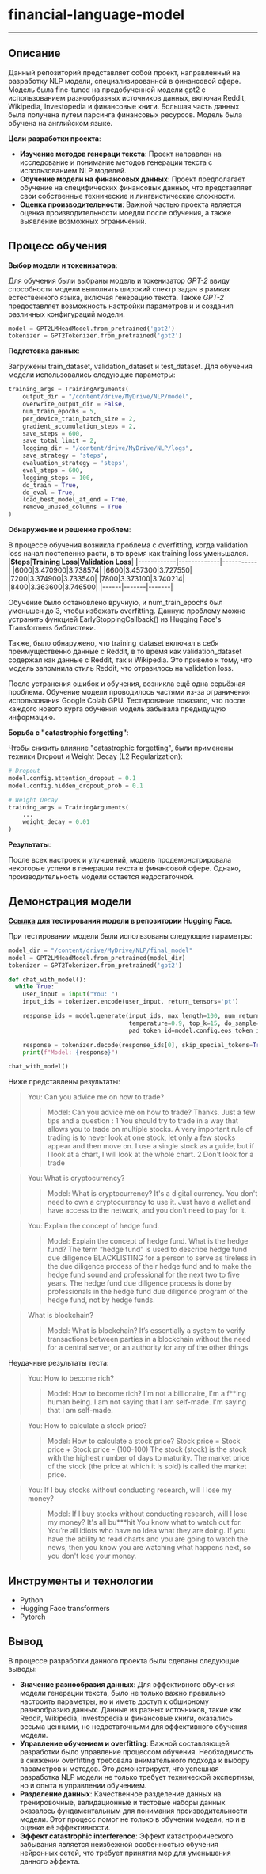 # financial-language-model
___
## Описание
Данный репозиторий представляет собой проект, направленный на разработку NLP модели, специализированной в финансовой сфере. Модель была fine-tuned на предобученной модели gpt2 с использованием разнообразных источников данных, включая Reddit, Wikipedia, Investopedia и финансовые книги. Большая часть данных была получена путем парсинга финансовых ресурсов. Модель была обучена на английском языке.

__Цели разработки проекта__:
* __Изучение методов генераци текста__: Проект направлен на исследование и понимание методов генерации текста с использованием NLP моделей.
* __Обучение модели на финансовых данных__: Проект предполагает обучение на специфических финансовых данных, что представляет свои собственные технические и лингвистические сложности.
* __Оценка производительности__: Важной частью проекта является оценка производительности моедли после обучения, а также выявление возможных ограничений.
## Процесс обучения
__Выбор модели и токенизатора__:

Для обучения были выбраны модель и токенизатор _GPT-2_ ввиду способности модели выполнять широкий спектр задач в рамках естественного языка, включая генерацию текста. Также _GPT-2_ предоставляет возможность настройки параметров и и создания различных конфигураций модели.
```Python
model = GPT2LMHeadModel.from_pretrained('gpt2')
tokenizer = GPT2Tokenizer.from_pretrained('gpt2')
```
__Подготовка данных__:

Загружены train_dataset, validation_dataset и test_dataset. Для обучения модели использовались следующие параметры:
```Python
training_args = TrainingArguments(
    output_dir = "/content/drive/MyDrive/NLP/model",
    overwrite_output_dir = False,
    num_train_epochs = 5,
    per_device_train_batch_size = 2,
    gradient_accumulation_steps = 2,
    save_steps = 600,
    save_total_limit = 2,
    logging_dir = "/content/drive/MyDrive/NLP/logs",
    save_strategy = 'steps',
    evaluation_strategy = 'steps',
    eval_steps = 600,
    logging_steps = 100,
    do_train = True,
    do_eval = True,
    load_best_model_at_end = True,
    remove_unused_columns = True
)
```
__Обнаружение и решение проблем__:

В процессе обучения возникла проблема с overfitting, когда validation loss начал постепенно расти, в то время как training loss уменьшался. 
|__Steps__|__Training Loss__|__Validation Loss__|
|------------|-------------|-----------|
|6000|3.470900|3.738574|
|6600|3.457300|3.727550|
|7200|3.374900|3.733540|
|7800|3.373100|3.740214|
|8400|3.363600|3.746500|
|------|-------|-------|

Обучение было остановлено вручную, и num_train_epochs был уменьшен до 3, чтобы избежать overfitting. Данную проблему можно устранить функцией EarlyStoppingCallback() из Hugging Face's Transformers библиотеки.

Также, было обнаружено, что training_dataset включал в себя преимущественно данные с Reddit, в то время как validation_dataset содержал как данные с Reddit, так и Wikipedia. Это привело к тому, что модель запомнила стиль Reddit, что отразилось на validation loss.

После устранения ошибок и обучения, возникла ещё одна серьёзная проблема. Обучение модели проводилось частями из-за ограничения использования Google Colab GPU. Тестирование показало, что после каждого нового курга обучения модель забывала предыдущую информацию.

__Борьба с "catastrophic forgetting"__:

Чтобы снизить влияние "catastrophic forgetting", были применены техники Dropout и Weight Decay (L2 Regularization):
```Python
# Dropout
model.config.attention_dropout = 0.1
model.config.hidden_dropout_prob = 0.1

# Weight Decay
training_args = TrainingArguments(
    ...
    weight_decay = 0.01
)
```
__Результаты__:

После всех настроек и улучшений, модель продемонстрировала некоторые успехи в генерации текста в финансовой сфере. Однако, производительность модели остается недостаточной.
## Демонстрация модели

[__Ссылка__](https://huggingface.co/kowalsky/dummy-model) __для тестирования модели в репозитории Hugging Face.__

При тестировании модели были использованы следующие параметры:
```Python
model_dir = "/content/drive/MyDrive/NLP/final_model"
model = GPT2LMHeadModel.from_pretrained(model_dir)
tokenizer = GPT2Tokenizer.from_pretrained('gpt2')

def chat_with_model():
  while True:
    user_input = input("You: ")
    input_ids = tokenizer.encode(user_input, return_tensors='pt')

    response_ids = model.generate(input_ids, max_length=100, num_return_sequences=1,
                                  temperature=0.9, top_k=15, do_sample=True,
                                  pad_token_id=model.config.eos_token_id)

    response = tokenizer.decode(response_ids[0], skip_special_tokens=True)
    print(f"Model: {response}")

chat_with_model()
```
Ниже представлены результаты:
> You: Can you advice me on how to trade?
> > Model: Can you advice me on how to trade? Thanks. Just a few tips and a question :
> > 1
> > You should try to trade in a way that allows you to trade on multiple stocks. A very important rule of trading is to never look at one stock, let only a few stocks appear and then move on. I use a single stock as a guide, but if I look at a chart, I will look at the whole chart.
> > 2
> > Don't look for a trade

> You: What is cryptocurrency?
> > Model: What is cryptocurrency?
> > It's a digital currency.
> > You don't need to own a cryptocurrency to use it. Just have a wallet and have access to the network, and you don't need to pay for it.

> You: Explain the concept of hedge fund.
> > Model: Explain the concept of hedge fund. 
> > What is the hedge fund? 
> > The term “hedge fund” is used to describe hedge fund due diligence BLACKLISTING for a person to serve as tireless in the due diligence process of their hedge fund and to make the hedge fund sound and professional for the next two to five years. The hedge fund due diligence process is done by professionals in the hedge fund due diligence program of the hedge fund, not by hedge funds.

> What is blockchain?
> > Model: What is blockchain?
> > It’s essentially a system to verify transactions between parties in a blockchain without the need for a central server, or an authority for any of the other things

Неудачные результаты теста:

> You: How to become rich?
> > Model: How to become rich?
> > I'm not a billionaire, I'm a f**ing human being.
> > I am not saying that I am self-made. I'm saying that I am self-made.

> You: How to calculate a stock price?
> > Model: How to calculate a stock price?
> > Stock price = Stock price + Stock price - (100-100)
> > The stock  (stock)  is the stock with the highest number of days to maturity. The market price of the stock (the price at which it is sold) is called the market price.

> You: If I buy stocks without conducting research, will I lose my money?
> > Model: If I buy stocks without conducting research, will I lose my money?
> > It's all bu***hit
> > You know what to watch out for. You’re all idiots who have no idea what they are doing. 
> > If you have the ability to read charts and you are going to watch the news, then you know you are watching what happens next, so you don't lose your money.

## Инструменты и технологии
* Python
* Hugging Face transformers
* Pytorch
## Вывод
В процессе разработки данного проекта были сделаны следующие выводы:
* __Значение разнообразия данных__: Для эффективного обучения модели генерации текста, было не только важно правильно настроить параметры, но и иметь доступ к обширному разнообразию данных. Данные из разных источников, такие как Reddit, Wikipedia, Investopedia и финансовые книги, оказались весьма ценными, но недостаточными для эффективного обучения модели. 
* __Управление обучением и overfitting__: Важной составляющей разработки было управление процессом обучения. Необходимость в снижении overfitting требовала внимательного подхода к выбору параметров и методов. Это демонстрирует, что успешная разработка NLP модели не только требует технической экспертизы, но и опыта в управлении обучением.
* __Разделение данных__: Качественное разделение данных на тренировочные, валидационные и тестовые наборы данных оказалось фундаментальным для понимания производительности модели. Этот процесс помог не только в обучении модели, но и в оценке её эффективности.
* __Эффект catastrophic interference__: Эффект катастрофического забывания является неизбежной особенностью обучения нейронных сетей, что требует принятия мер для уменьшения данного эффекта.
